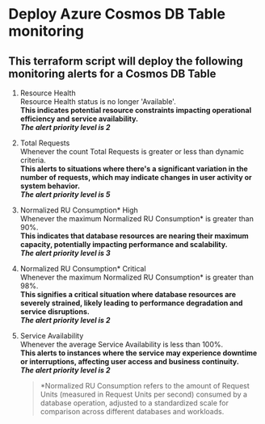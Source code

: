 # Deploy Azure Cosmos DB Table monitoring
## This terraform script will deploy the following monitoring alerts for a Cosmos DB Table

1. Resource Health  
Resource Health status is no longer 'Available'.  
**This indicates potential resource constraints impacting operational efficiency and service availability.**  
***The alert priority level is 2***  

2. Total Requests  
Whenever the count Total Requests is greater or less than dynamic criteria.  
**This alerts to situations where there's a significant variation in the number of requests, which may indicate changes in user activity or system behavior.**  
***The alert priority level is 5***   

3. Normalized RU Consumption* High  
Whenever the maximum Normalized RU Consumption* is greater than 90%.  
**This indicates that database resources are nearing their maximum capacity, potentially impacting performance and scalability.**  
***The alert priority level is 3***  

3. Normalized RU Consumption* Critical  
Whenever the maximum Normalized RU Consumption* is greater than 98%.  
**This signifies a critical situation where database resources are severely strained, likely leading to performance degradation and service disruptions.**  
***The alert priority level is 2***  

4. Service Availability  
Whenever the average Service Availability is less than 100%.  
**This alerts to instances where the service may experience downtime or interruptions, affecting user access and business continuity.**  
***The alert priority level is 2***  

    > *Normalized RU Consumption refers to the amount of Request Units (measured in Request Units per second) consumed by a database operation, adjusted to a standardized scale for comparison across different databases and workloads.



